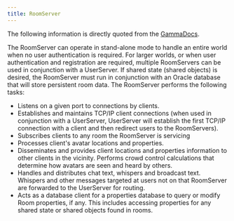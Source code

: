 ```yaml
---
title: RoomServer
---
```


The following information is directly quoted from the [GammaDocs](http://dev.worlds.net/private/GammaDocs/Dev_Kit_Intro.html).

The RoomServer can operate in stand-alone mode to handle an entire
world when no user authentication is required. For larger worlds, or when user authentication and
registration are required, multiple RoomServers can be used in conjunction with a UserServer. If
shared state (shared objects) is desired, the RoomServer must run in conjunction with an Oracle
database that will store persistent room data. The RoomServer performs the following tasks:

- Listens on a given port to connections by clients.
- Establishes and maintains TCP/IP client connections (when used in conjunction with a UserServer,
  UserServer will establish the first TCP/IP connection with a client and then redirect users to the RoomServers).
- Subscribes clients to any room the RoomServer is servicing
- Processes client's avatar locations and properties.
- Disseminates and provides client locations and properties information to other clients in the 
  vicinity. Performs crowd control calculations that determine how avatars are seen and heard by others.
- Handles and distributes chat text, whispers and broadcast text. Whispers and other messages 
  targeted at users not on that RoomServer are forwarded to the UserServer for routing.
- Acts as a database client for a properties database to query or modify Room properties, if any. 
  This includes accessing properties for any shared state or shared objects found in rooms.
